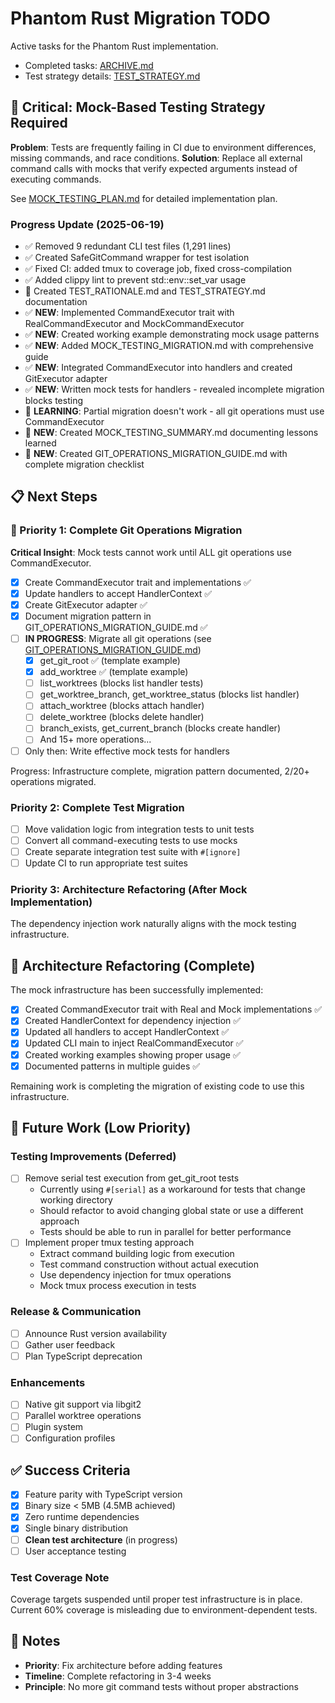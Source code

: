 # Phantom Rust Migration TODO

Active tasks for the Phantom Rust implementation.

- Completed tasks: [ARCHIVE.md](./ARCHIVE.md)
- Test strategy details: [TEST_STRATEGY.md](./TEST_STRATEGY.md)

## 🚨 Critical: Mock-Based Testing Strategy Required

**Problem**: Tests are frequently failing in CI due to environment differences,
missing commands, and race conditions. **Solution**: Replace all external command
calls with mocks that verify expected arguments instead of executing commands.

See [MOCK_TESTING_PLAN.md](./MOCK_TESTING_PLAN.md) for detailed implementation plan.

### Progress Update (2025-06-19)
- ✅ Removed 9 redundant CLI test files (1,291 lines)
- ✅ Created SafeGitCommand wrapper for test isolation
- ✅ Fixed CI: added tmux to coverage job, fixed cross-compilation
- ✅ Added clippy lint to prevent std::env::set_var usage
- 📝 Created TEST_RATIONALE.md and TEST_STRATEGY.md documentation
- ✅ **NEW**: Implemented CommandExecutor trait with RealCommandExecutor and MockCommandExecutor
- ✅ **NEW**: Created working example demonstrating mock usage patterns
- ✅ **NEW**: Added MOCK_TESTING_MIGRATION.md with comprehensive guide
- ✅ **NEW**: Integrated CommandExecutor into handlers and created GitExecutor adapter
- ✅ **NEW**: Written mock tests for handlers - revealed incomplete migration blocks testing
- 📝 **LEARNING**: Partial migration doesn't work - all git operations must use CommandExecutor
- 📝 **NEW**: Created MOCK_TESTING_SUMMARY.md documenting lessons learned
- 📝 **NEW**: Created GIT_OPERATIONS_MIGRATION_GUIDE.md with complete migration checklist

## 📋 Next Steps

### 🚨 Priority 1: Complete Git Operations Migration

**Critical Insight**: Mock tests cannot work until ALL git operations use CommandExecutor.

- [x] Create CommandExecutor trait and implementations ✅
- [x] Update handlers to accept HandlerContext ✅
- [x] Create GitExecutor adapter ✅
- [x] Document migration pattern in GIT_OPERATIONS_MIGRATION_GUIDE.md ✅
- [ ] **IN PROGRESS**: Migrate all git operations (see [GIT_OPERATIONS_MIGRATION_GUIDE.md](./rust/GIT_OPERATIONS_MIGRATION_GUIDE.md))
  - [x] get_git_root ✅ (template example)
  - [x] add_worktree ✅ (template example)
  - [ ] list_worktrees (blocks list handler tests)
  - [ ] get_worktree_branch, get_worktree_status (blocks list handler)
  - [ ] attach_worktree (blocks attach handler)
  - [ ] delete_worktree (blocks delete handler)
  - [ ] branch_exists, get_current_branch (blocks create handler)
  - [ ] And 15+ more operations...
- [ ] Only then: Write effective mock tests for handlers

Progress: Infrastructure complete, migration pattern documented, 2/20+ operations migrated.

### Priority 2: Complete Test Migration

- [ ] Move validation logic from integration tests to unit tests
- [ ] Convert all command-executing tests to use mocks
- [ ] Create separate integration test suite with `#[ignore]`
- [ ] Update CI to run appropriate test suites

### Priority 3: Architecture Refactoring (After Mock Implementation)

The dependency injection work naturally aligns with the mock testing infrastructure.

## 🔧 Architecture Refactoring (Complete)

The mock infrastructure has been successfully implemented:

- [x] Created CommandExecutor trait with Real and Mock implementations ✅
- [x] Created HandlerContext for dependency injection ✅
- [x] Updated all handlers to accept HandlerContext ✅
- [x] Updated CLI main to inject RealCommandExecutor ✅
- [x] Created working examples showing proper usage ✅
- [x] Documented patterns in multiple guides ✅

Remaining work is completing the migration of existing code to use this infrastructure.

## 📅 Future Work (Low Priority)

### Testing Improvements (Deferred)
- [ ] Remove serial test execution from get_git_root tests
  - Currently using `#[serial]` as a workaround for tests that change working directory
  - Should refactor to avoid changing global state or use a different approach
  - Tests should be able to run in parallel for better performance
- [ ] Implement proper tmux testing approach
  - Extract command building logic from execution
  - Test command construction without actual execution
  - Use dependency injection for tmux operations
  - Mock tmux process execution in tests

### Release & Communication

- [ ] Announce Rust version availability
- [ ] Gather user feedback
- [ ] Plan TypeScript deprecation

### Enhancements

- [ ] Native git support via libgit2
- [ ] Parallel worktree operations
- [ ] Plugin system
- [ ] Configuration profiles

## ✅ Success Criteria

- [x] Feature parity with TypeScript version
- [x] Binary size < 5MB (4.5MB achieved)
- [x] Zero runtime dependencies
- [x] Single binary distribution
- [ ] **Clean test architecture** (in progress)
- [ ] User acceptance testing

### Test Coverage Note

Coverage targets suspended until proper test infrastructure is in place. Current
60% coverage is misleading due to environment-dependent tests.

## 📝 Notes

- **Priority**: Fix architecture before adding features
- **Timeline**: Complete refactoring in 3-4 weeks
- **Principle**: No more git command tests without proper abstractions
